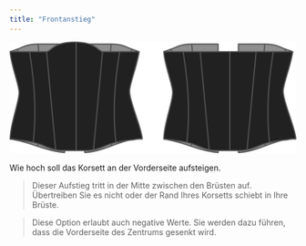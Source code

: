 ```yaml
---
title: "Frontanstieg"
---
```


![Die Front-Up-Option auf Cathrin](./frontrise.svg)

Wie hoch soll das Korsett an der Vorderseite aufsteigen.

> Dieser Aufstieg tritt in der Mitte zwischen den Brüsten auf. Übertreiben Sie es nicht oder der Rand Ihres Korsetts schiebt in Ihre Brüste.

> Diese Option erlaubt auch negative Werte. Sie werden dazu führen, dass die Vorderseite des Zentrums gesenkt wird.




